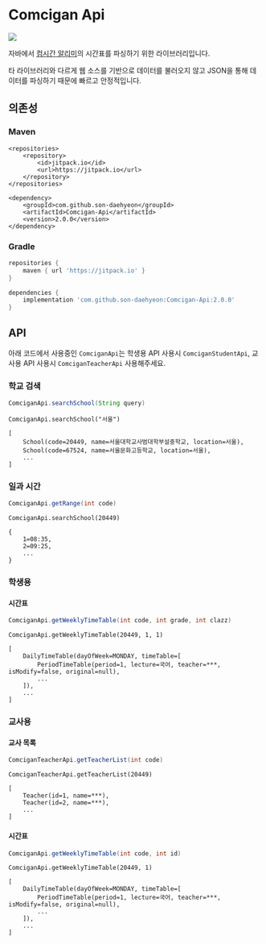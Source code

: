 # Comcigan Api
[![](https://jitpack.io/v/ioloolo/Comcigan-Api.svg)](https://jitpack.io/#ioloolo/Comcigan-Api)

자바에서 [컴시간 알리미](http://xn--s39aj90b0nb2xw6xh.kr/)의 시간표를 파싱하기 위한 라이브러리입니다.

타 라이브러리와 다르게 웹 소스를 기반으로 데이터를 불러오지 않고 JSON을 통해 데이터를 파싱하기 때문에 빠르고 안정적입니다.

## 의존성
### Maven
```maven
<repositories>
    <repository>
        <id>jitpack.io</id>
        <url>https://jitpack.io</url>
    </repository>
</repositories>

<dependency>
    <groupId>com.github.son-daehyeon</groupId>
    <artifactId>Comcigan-Api</artifactId>
    <version>2.0.0</version>
</dependency>
```
### Gradle
```groovy
repositories {
    maven { url 'https://jitpack.io' }
}

dependencies {
    implementation 'com.github.son-daehyeon:Comcigan-Api:2.0.0'
}
```

## API
아래 코드에서 사용중인 `ComciganApi`는 학생용 API 사용시 `ComciganStudentApi`, 교사용 API 사용시 `ComciganTeacherApi` 사용해주세요.



### 학교 검색
```java
ComciganApi.searchSchool(String query)
```
```
ComciganApi.searchSchool("서울")

[
    School(code=20449, name=서울대학교사범대학부설중학교, location=서울),
    School(code=67524, name=서울문화고등학교, location=서울),
    ...
]
```

### 일과 시간
```java
ComciganApi.getRange(int code)
```
```
ComciganApi.searchSchool(20449)

{
    1=08:35,
    2=09:25,
    ...
}
```

### 학생용
#### 시간표
```java
ComciganApi.getWeeklyTimeTable(int code, int grade, int clazz)
```
```
ComciganApi.getWeeklyTimeTable(20449, 1, 1)

[
    DailyTimeTable(dayOfWeek=MONDAY, timeTable=[
        PeriodTimeTable(period=1, lecture=국어, teacher=***, isModify=false, original=null),
        ...
    ]),
    ...
]
```

### 교사용
#### 교사 목록
```java
ComciganTeacherApi.getTeacherList(int code)
```
```
ComciganTeacherApi.getTeacherList(20449)

[
    Teacher(id=1, name=***),
    Teacher(id=2, name=***),
    ...
]
```

#### 시간표
```java
ComciganApi.getWeeklyTimeTable(int code, int id)
```
```
ComciganApi.getWeeklyTimeTable(20449, 1)

[
    DailyTimeTable(dayOfWeek=MONDAY, timeTable=[
        PeriodTimeTable(period=1, lecture=국어, teacher=***, isModify=false, original=null),
        ...
    ]),
    ...
]
```
